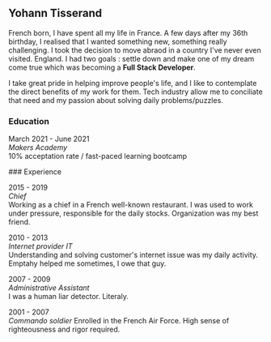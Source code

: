 ## Yohann Tisserand

French born, I have spent all my life in France. A few days after my 36th birthday, I realised that I wanted something new, something really challenging. I took the decision to move abraod in a country I've never even visited. England. I had two goals : settle down and make one of my dream come true which was becoming a **Full Stack Developer**. 

I take great pride in helping improve people's life, and I like to contemplate the direct benefits of my work for them. Tech industry allow me to conciliate that need and my passion about solving daily problems/puzzles.

### Education

March 2021 - June 2021</br>
*Makers Academy*</br>
10% acceptation rate / fast-paced learning bootcamp

### Experience

2015 - 2019</br>
*Chief*</br>
Working as a chief in a French well-known restaurant. I was used to work under pressure, responsible for the daily stocks. Organization was my best friend.

2010 - 2013</br>
*Internet provider IT*</br>
Understanding and solving customer's internet issue was my daily activity. Emptahy helped me sometimes, I owe that guy.

2007 - 2009</br>
*Administrative Assistant*</br>
I was a human liar detector. Literaly.

2001 - 2007</br>
*Commando soldier*
Enrolled in the French Air Force. High sense of righteousness and rigor required.


